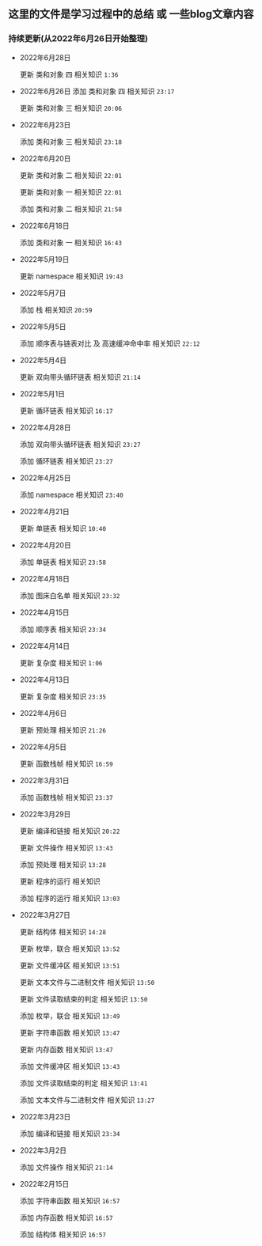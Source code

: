 ## 这里的文件是学习过程中的总结 或 一些blog文章内容

### 持续更新(从2022年6月26日开始整理)

- 2022年6月28日
    
    更新 类和对象 四 相关知识	`1:36`

- 2022年6月26日
    添加 类和对象 四 相关知识	`23:17`
    
    更新 类和对象 三 相关知识	`20:06`
    
- 2022年6月23日

    添加 类和对象 三 相关知识	`23:18`

- 2022年6月20日

    更新 类和对象 二 相关知识	`22:01`

    更新 类和对象 一 相关知识	`22:01`

    添加 类和对象 二 相关知识	`21:58`

- 2022年6月18日

    添加 类和对象 一 相关知识	`16:43`

- 2022年5月19日

    更新 namespace 相关知识	`19:43`

- 2022年5月7日

    添加 栈 相关知识	`20:59`

- 2022年5月5日

    添加 顺序表与链表对比 及 高速缓冲命中率 相关知识	`22:12`

- 2022年5月4日

    更新 双向带头循环链表 相关知识	`21:14`

- 2022年5月1日

    更新 循环链表 相关知识	`16:17`

- 2022年4月28日

    添加 双向带头循环链表 相关知识	`23:27`

    添加 循环链表 相关知识	`23:27`

- 2022年4月25日

    添加 namespace 相关知识	`23:40`

- 2022年4月21日

    更新 单链表 相关知识	`10:40`

- 2022年4月20日

    添加 单链表 相关知识	`23:58`

- 2022年4月18日

    添加 图床白名单 相关知识	`23:32`

- 2022年4月15日

    添加 顺序表 相关知识	`23:34`

- 2022年4月14日

    更新 复杂度 相关知识	`1:06`

- 2022年4月13日

    更新 复杂度 相关知识	`23:35`

- 2022年4月6日

    更新 预处理 相关知识	`21:26`

- 2022年4月5日

    更新 函数栈帧 相关知识	`16:59`

- 2022年3月31日

    添加 函数栈帧 相关知识	`23:37`

- 2022年3月29日

    更新 编译和链接 相关知识	`20:22`

    更新 文件操作 相关知识	`13:43`

    添加 预处理 相关知识	`13:28`

    更新 程序的运行 相关知识

    添加 程序的运行 相关知识	`13:03`

- 2022年3月27日

    更新 结构体 相关知识	`14:28`

    更新 枚举，联合 相关知识	`13:52`

    更新 文件缓冲区 相关知识	`13:51`

    更新 文本文件与二进制文件 相关知识	`13:50`

    更新 文件读取结束的判定 相关知识	`13:50`

    添加 枚举，联合 相关知识	`13:49`

    更新 字符串函数 相关知识	`13:47`

    更新 内存函数 相关知识	`13:47`

    添加 文件缓冲区 相关知识	`13:43`

    添加 文件读取结束的判定 相关知识	`13:41`

    添加 文本文件与二进制文件 相关知识	`13:27`

- 2022年3月23日

    添加 编译和链接 相关知识	`23:34`

- 2022年3月2日

    添加 文件操作 相关知识	`21:14`

- 2022年2月15日 

    添加 字符串函数 相关知识	`16:57`
    
    添加 内存函数 相关知识	`16:57`
    
    添加 结构体 相关知识	`16:57`

